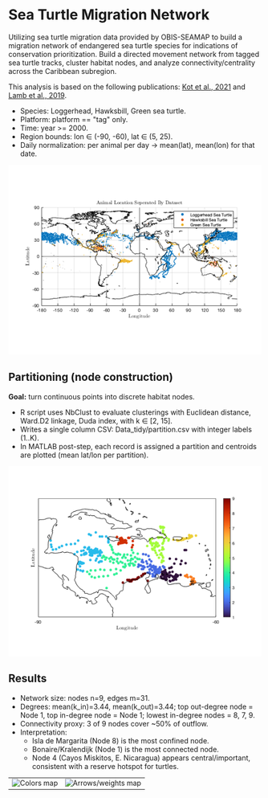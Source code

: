 # Sea Turtle Migration Network

Utilizing sea turtle migration data provided by OBIS-SEAMAP to build a migration network of endangered sea turtle species for indications of conservation prioritization. Build a directed movement network from tagged sea turtle tracks, cluster habitat nodes, and analyze connectivity/centrality across the Caribbean subregion.

This analysis is based on the following publications: [Kot et al., 2021](https://doi.org/10.1111/ddi.13485) and [Lamb et al., 2019](https://doi.org/10.1002/eap.1919).

* Species: Loggerhead, Hawksbill, Green sea turtle.
* Platform: platform == "tag" only.
* Time: year >= 2000.
* Region bounds: lon ∈ (-90, -60), lat ∈ (5, 25).
* Daily normalization: per animal per day → mean(lat), mean(lon) for that date.

![unfiltered data](figures/UnfilteredData.png)

## Partitioning (node construction)
**Goal:** turn continuous points into discrete habitat nodes.
* R script uses NbClust to evaluate clusterings with Euclidean distance, Ward.D2 linkage, Duda index, with k ∈ [2, 15].
* Writes a single column CSV: Data_tidy/partition.csv with integer labels (1..K).
* In MATLAB post-step, each record is assigned a partition and centroids are plotted (mean lat/lon per partition).

![nodes](figures/Partition.png)

## Results
* Network size: nodes n=9, edges m=31.
* Degrees: mean(k_in)=3.44, mean(k_out)=3.44; top out-degree node = Node 1, top in-degree node = Node 1; lowest in-degree nodes = 8, 7, 9.
* Connectivity proxy: 3 of 9 nodes cover ~50% of outflow.
* Interpretation:
  + Isla de Margarita (Node 8) is the most confined node.
  + Bonaire/Kralendijk (Node 1) is the most connected node.
  + Node 4 (Cayos Miskitos, E. Nicaragua) appears central/important, consistent with a reserve hotspot for turtles.

|  |  |
|:--:|:--:|
| <img src="images/mapPlotWithColors.png" alt="Colors map" width="400"> | <img src="images/mapPlotWithArrowsWeight.png" alt="Arrows/weights map" width="400"> |
